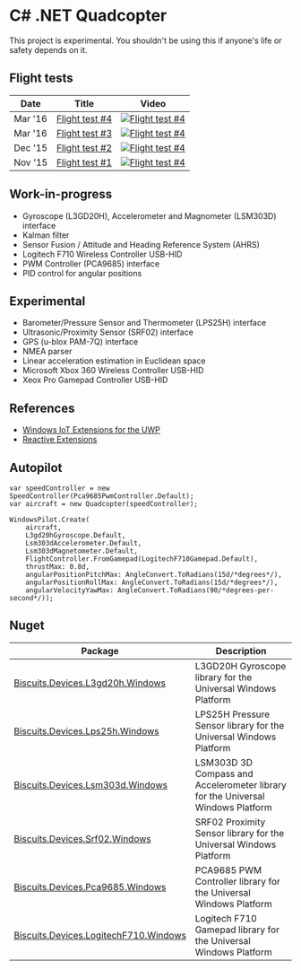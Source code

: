 # C# .NET Quadcopter

This project is experimental. You shouldn't be using this if anyone's life or safety depends on it.

## Flight tests

| Date    | Title                                                         | Video |
|---------|---------------------------------------------------------------|-------|
| Mar '16 | [Flight test #4](https://www.youtube.com/watch?v=qiH9-Ixucz0) | [![Flight test #4](https://img.youtube.com/vi/qiH9-Ixucz0/0.jpg)](https://www.youtube.com/watch?v=qiH9-Ixucz0) |
| Mar '16 | [Flight test #3](https://www.youtube.com/watch?v=eUwYJJzWhso) | [![Flight test #4](https://img.youtube.com/vi/eUwYJJzWhso/0.jpg)](https://www.youtube.com/watch?v=eUwYJJzWhso) |
| Dec '15 | [Flight test #2](https://www.youtube.com/watch?v=wXpQVnmI2WU) | [![Flight test #4](https://img.youtube.com/vi/wXpQVnmI2WU/0.jpg)](https://www.youtube.com/watch?v=wXpQVnmI2WU) |
| Nov '15 | [Flight test #1](https://www.youtube.com/watch?v=5qz6GVNDpXA) | [![Flight test #4](https://img.youtube.com/vi/5qz6GVNDpXA/0.jpg)](https://www.youtube.com/watch?v=5qz6GVNDpXA) |

## Work-in-progress
- Gyroscope (L3GD20H), Accelerometer and Magnometer (LSM303D) interface
- Kalman filter
- Sensor Fusion / Attitude and Heading Reference System (AHRS)
- Logitech F710 Wireless Controller USB-HID
- PWM Controller (PCA9685) interface
- PID control for angular positions

## Experimental
- Barometer/Pressure Sensor and Thermometer (LPS25H) interface
- Ultrasonic/Proximity Sensor (SRF02) interface
- GPS (u-blox PAM-7Q) interface
- NMEA parser
- Linear acceleration estimation in Euclidean space
- Microsoft Xbox 360 Wireless Controller USB-HID
- Xeox Pro Gamepad Controller USB-HID

## References
- [Windows IoT Extensions for the UWP](https://msdn.microsoft.com/en-us/library/dn975273.aspx)
- [Reactive Extensions](http://reactivex.io/)

## Autopilot
```
var speedController = new SpeedController(Pca9685PwmController.Default);
var aircraft = new Quadcopter(speedController);

WindowsPilot.Create(
    aircraft,
    L3gd20hGyroscope.Default,
    Lsm303dAccelerometer.Default,
    Lsm303dMagnetometer.Default,
    FlightController.FromGamepad(LogitechF710Gamepad.Default),
    thrustMax: 0.8d,
    angularPositionPitchMax: AngleConvert.ToRadians(15d/*degrees*/),
    angularPositionRollMax: AngleConvert.ToRadians(15d/*degrees*/),
    angularVelocityYawMax: AngleConvert.ToRadians(90/*degrees-per-second*/));
```

## Nuget

| Package | Description |
|----|-------------|
| [Biscuits.Devices.L3gd20h.Windows](https://www.nuget.org/packages/Biscuits.Devices.L3gd20h.Windows/) | L3GD20H Gyroscope library for the Universal Windows Platform |
| [Biscuits.Devices.Lps25h.Windows](https://www.nuget.org/packages/Biscuits.Devices.Lps25h.Windows/) | LPS25H Pressure Sensor library for the Universal Windows Platform |
| [Biscuits.Devices.Lsm303d.Windows](https://www.nuget.org/packages/Biscuits.Devices.Lsm303d.Windows/)| LSM303D 3D Compass and Accelerometer library for the Universal Windows Platform |
| [Biscuits.Devices.Srf02.Windows](https://www.nuget.org/packages/Biscuits.Devices.Srf02.Windows/) | SRF02 Proximity Sensor library for the Universal Windows Platform |
| [Biscuits.Devices.Pca9685.Windows](https://www.nuget.org/packages/Biscuits.Devices.Pca9685.Windows/) | PCA9685 PWM Controller library for the Universal Windows Platform |
| [Biscuits.Devices.LogitechF710.Windows](https://www.nuget.org/packages/Biscuits.Devices.LogitechF710.Windows/) | Logitech F710 Gamepad library for the Universal Windows Platform |
